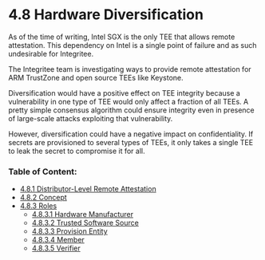 # 4.8 Hardware Diversification

As of the time of writing, Intel SGX is the only TEE that allows remote attestation. This dependency on Intel is a single point of failure and as such undesirable for Integritee.

The Integritee team is investigating ways to provide remote attestation for ARM TrustZone and open source TEEs like Keystone.

Diversification would have a positive effect on TEE integrity because a vulnerability in one type of TEE would only affect a fraction of all TEEs. A pretty simple consensus algorithm could ensure integrity even in presence of large-scale attacks exploiting that vulnerability.

However, diversification could have a negative impact on confidentiality. If secrets are provisioned to several types of TEEs, it only takes a single TEE to leak the secret to compromise it for all.



### **Table of Content:**

* [4.8.1 Distributor-Level Remote Attestation](4.8.1.-distributor-level-remote-attestation.md)
* [4.8.2 Concept](4.8.2-concept.md)
* [4.8.3 Roles](4.8.3-roles/)
  * [4.8.3.1 Hardware Manufacturer](4.8.3-roles/4.8.3.1-hardware-manufacture.md)
  * [4.8.3.2 Trusted Software Source](4.8.3-roles/4.8.3.2-trusted-software-source.md)
  * [4.8.3.3 Provision Entity](4.8.3-roles/4.8.3.3-provision-entity.md)
  * [4.8.3.4 Member](4.8.3-roles/4.8.3.4-member.md)
  * [4.8.3.5 Verifier](4.8.3-roles/4.8.3.5-verifier.md)
